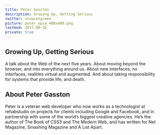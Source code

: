 ```yaml
---
title: Peter Gasston
description: Growing Up, Getting Serious
twitter: stopsatgreen
picture: peter_opie_400x400.png
lastmod: 2017-08-16
private: true
---
```


## Growing Up, Getting Serious

A talk about the Web of the next five years. About moving beyond the browser, and into everything around us. About new interfaces, no interfaces, realities virtual and augmented. And about taking responsibility for systems that provide life, and death.

## About Peter Gasston

Peter is a veteran web developer who now works as a technologist at rehabstudio on projects for clients including Google and Facebook, and in partnership with some of the world’s biggest creative agencies. He’s the author of The Book of CSS3 and The Modern Web, and has written for Net Magazine, Smashing Magazine and A List Apart.
